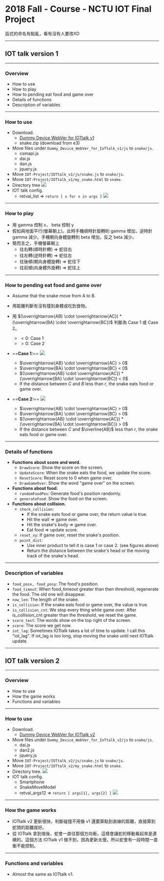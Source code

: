 2018 Fall - Course - NCTU IOT Final Project
===
函式的命名有點亂，看有沒有人要改XD

---

## IOT talk version 1

----

### Overview

- How to use
- How to play
- How to pending eat food and game over
- Details of functions
- Description of variables

---

### How to use

- Download.
    - [Dummy Device WebVer for IOTtalk v1](https://github.com/IoTtalk/Dummy_Device_WebVer_for_IoTtalk_v1)
    - snake.zip (download from e3)
- Move files under `Dummy_Device_WebVer_for_IoTtalk_v1/js` to `snake/js`.
    - csmapi.js
    - dai.js
    - dan.js
    - jquery.js
- Move `IOT-Project/IOTtalk_v1/js/snake.js` to `snake/js`.
- Move `IOT-Project/IOTtalk_v1/my_snake.html` to `snake`.
- Directory tree
    ![](https://i.imgur.com/yGZTHAv.png)
- IOT talk config.
    - retval_list => `return [ x for x in args ]`
    ![](https://i.imgur.com/3XoWYuW.png)

----
### How to play
- 用 gamma 控制 x， beta 控制 y
- 假如與地面平行(螢幕朝上)。此時手機順時針旋轉則 gamma 增加，逆時針 gamma 減少。手機朝向身體旋轉則 beta 增加，反之 beta 減少。
- 簡而言之，手機螢幕朝上
    - 往右轉(順時針轉) => 蛇往右
    - 往左轉(逆時針轉) => 蛇往左
    - 往後傾(朝向身體旋轉) => 蛇往下
    - 往前傾(向身體外旋轉) => 蛇往上

----

### How to pending eat food and game over

- Assume that the snake move from A to B.
- 用距離判斷有沒有撞到身體或吃到食物。
- 用 $(\overrightarrow{AB} \cdot \overrightarrow{AC}) * (\overrightarrow{BA} \cdot \overrightarrow{BC})$ 判斷為 Case 1 或 Case 2。
    - $< 0:$ Case 1
    - $> 0:$ Case 2
- ==**Case 1:**==
    ![](https://i.imgur.com/PWrXvhl.png)
    
    - $\overrightarrow{AB} \cdot \overrightarrow{AC} > 0$
    - $\overrightarrow{BA} \cdot \overrightarrow{BC} < 0$
    - $(\overrightarrow{AB} \cdot \overrightarrow{AC}) * (\overrightarrow{BA} \cdot \overrightarrow{BC}) < 0$
    - If the distance between $C$ and $B$ less than $r$, the snake eats food or game over.
- ==**Case 2:**==
    ![](https://i.imgur.com/gA7gyPg.png)
    - $\overrightarrow{AB} \cdot \overrightarrow{AC} > 0$
    - $\overrightarrow{BA} \cdot \overrightarrow{BC} > 0$
    - $(\overrightarrow{AB} \cdot \overrightarrow{AC}) * (\overrightarrow{BA} \cdot \overrightarrow{BC}) > 0$
    - If the distance between $C$ and $\overline{AB}$ less than $r$, the snake eats food or game over.

----

### Details of functions

- **Functions about score and word.**
    - `DrawScore`: Show the score on the screen.
    - `UpdateScore`: When the snake eats the food, we update the score.
    - `ResetScore`: Reset score to 0 when game over.
    - `DrawGameOver`: Show the word "game over" on the screen.
- **Functions about food.**
    - `randomFoodPos`: Generate food's position randomly.
    - `generateFood`: Show the food on the screen.
- **Functions about collision.**
    - `check_collision`:
        - If the snake eats food or game over, the return value is true.
        - Hit the wall => game over.
        - Hit the snake's body => game over.
        - Eat food => update score.
    - `reset_xy`: If game over, reset the snake's position.
    - `point_dist`:
        - Use inner product to tell it is case 1 or case 2. (see figures above)
        - Return the distance between the snake's head or the moving track of the snake's head.

----

### Description of variables

- `food_posx, food_posy`: The food's position.
- `food_timout`: When food_timeout greater than then threshold, regenerate the food. The old one will disappear.
- `now_len`: The length of the snake.
- `is_collision`: If the snake eats food or game over, the value is true.
- `is_collision_cnt`: We stop every thing while game over. After is_collision_cnt greater than the threshold, we reset the game.
- `score_text`: The words show on the top right of the screen.
- `score`: The score we get now.
- `iot_lag`: Sometimes IOTtalk takes a lot of time to update. I call this "iot_lag". If iot_lag is too long, stop  moving the snake until next IOTtalk update.

---

## IOT talk version 2

----

### Overview

- How to use
- How the game works
- Functions and variables

---

### How to use

- Download.
    - [Dummy Device WebVer for IOTtalk v2](https://github.com/IoTtalk/Dummy_Device_WebVer_for_IoTtalk_v2)
- Move files under `Dummy_Device_WebVer_for_IoTtalk_v2/js` to `snake/js`.
    - dai.js
    - dan2.js
    - jquery.js
- Move `IOT-Project/IOTtalk_v2/js/snake.js` to `snake/js`.
- Move `IOT-Project/IOTtalk_v2/my_snake.html` to `snake`.
- Directory tree.
    ![](https://i.imgur.com/63eF37Z.png)
- IOT talk config.
    - Smartphone
    - SnakeMoveModel
    - retval_args12 => `return [ args[1], args[2] ]`
    ![](https://i.imgur.com/o139zP9.png)

----

### How the game works

- IOTtalk v2 更新很快，判斷碰撞不用像 v1 還要算點到直線的距離，直接算到蛇頭的距離就好。
- 從 IOTtalk 拿到值後，蛇會一直往那個方向衝，這樣會讓蛇的移動看起來是連續的。這個方法 IOTtalk v1 做不到，因為更新太慢，所以蛇會有一段時間一直衝不能控制。

----

### Functions and variables

- Almost the same as IOTtalk v1.


